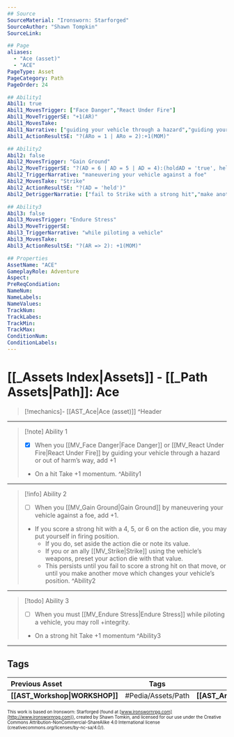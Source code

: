 ```yaml
---
## Source
SourceMaterial: "Ironsworn: Starforged"
SourceAuthor: "Shawn Tompkin"
SourceLink: 

## Page
aliases:
  - "Ace (asset)"
  - "ACE"
PageType: Asset
PageCategory: Path
PageOrder: 24

## Ability1
Abil1: true
Abil1_MovesTrigger: ["Face Danger","React Under Fire"]
Abil1_MoveTriggerSE: "+1(AR)"
Abil1_MovesTake: 
Abil1_Narrative: ["guiding your vehicle through a hazard","guiding your vehicle out of harm’s way"]
Abil1_ActionResultSE: "?(ARo = 1 | ARo = 2):+1(MOM)"

## Ability2
Abil2: false
Abil2_MovesTrigger: "Gain Ground"
Abil2_MoveTriggerSE: "?(AD = 6 | AD = 5 | AD = 4):(holdAD = 'true', heldAD = AD.value)"
Abil2_TriggerNarrative: "maneuvering your vehicle against a foe"
Abil2_MovesTake: "Strike"
Abil2_ActionResultSE: "?(AD = 'held')"
Abil2_DetriggerNarratie: ["fail to Strike with a strong hit","make another move which changes your vehicle’s position"]

## Ability3
Abil3: false
Abil3_MovesTrigger: "Endure Stress"
Abil3_MoveTriggerSE: 
Abil3_TriggerNarrative: "while piloting a vehicle"
Abil3_MovesTake:
Abil3_ActionResultSE: "?(AR => 2): +1(MOM)"

## Properties
AssetName: "ACE"
GameplayRole: Adventure
Aspect:
PreReqCondiation: 
NameNum:
NameLabels:
NameValues:
TrackNum:
TrackLabes:
TrackMin:
TrackMax:
ConditionNum:
ConditionLabels:
---
```

# [[_Assets Index|Assets]] - [[_Path Assets|Path]]: Ace
> [!mechanics]- [[AST_Ace|Ace (asset)]]
^Header
___
> [!note] Ability 1
> - [x] When you [[MV_Face Danger|Face Danger]] or [[MV_React Under Fire|React Under Fire]] by guiding your vehicle through a hazard or out of harm’s way, add +1
> - On a hit Take +1 momentum.
^Ability1
___
> [!info] Ability 2
> - [ ] When you [[MV_Gain Ground|Gain Ground]] by maneuvering your vehicle against a foe, add +1. 
> - If you score a strong hit with a 4, 5, or 6 on the action die, you may put yourself in firing position.
> 	- If you do, set aside the action die or note its value. 
> 	- If you or an ally [[MV_Strike|Strike]] using the vehicle’s weapons, preset your action die with that value. 
> 	- This persists until you fail to score a strong hit on that move, or until you make another move which changes your vehicle’s position.
^Ability2
___
> [!todo] Ability 3
> - [ ] When you must [[MV_Endure Stress|Endure Stress]] while piloting a vehicle, you may roll +integrity. 
> - On a strong hit Take +1 momentum
^Ability3
___

## Tags
| Previous Asset| Tags | Next Asset |
|:--- |:---:| ---:|
| **[[AST_Workshop\|WORKSHOP]]** | #Pedia/Assets/Path | **[[AST_Archer\|ARCHER]]** |

<font size=-2>This work is based on Ironsworn: Starforged (found at [www.ironswornrpg.com](http://www.ironswornrpg.com)), created by Shawn Tomkin, and licensed for our use under the Creative Commons Attribution-NonCommercial-ShareAlike 4.0 International license  (creativecommons.org/licenses/by-nc-sa/4.0/).</font>